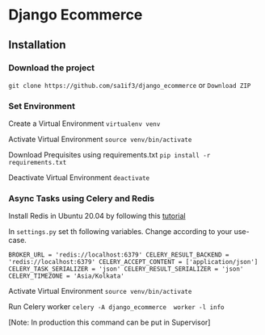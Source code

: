 # Django Ecommerce

## Installation
### Download the project
`git clone https://github.com/sa1if3/django_ecommerce` or `Download ZIP`

### Set Environment 
Create a Virtual Environment
`virtualenv venv`

Activate Virtual Environment
`source venv/bin/activate`

Download Prequisites using requirements.txt
`pip install -r requirements.txt`

Deactivate Virtual Environment
`deactivate`

### Async Tasks using Celery and Redis
Install Redis in Ubuntu 20.04 by following this [tutorial](https://www.digitalocean.com/community/tutorials/how-to-install-and-secure-redis-on-ubuntu-18-04)

In `settings.py` set th following variables. Change according to your use-case.

`
BROKER_URL = 'redis://localhost:6379'
CELERY_RESULT_BACKEND = 'redis://localhost:6379'
CELERY_ACCEPT_CONTENT = ['application/json']
CELERY_TASK_SERIALIZER = 'json'
CELERY_RESULT_SERIALIZER = 'json'
CELERY_TIMEZONE = 'Asia/Kolkata'
`

Activate Virtual Environment
`source venv/bin/activate`

Run Celery worker
`celery -A django_ecommerce  worker -l info`

[Note: In production this command can be put in Supervisor]